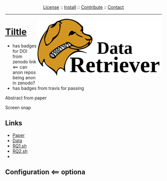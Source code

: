 <p align=center><a 
href="LICENSE">License</a> :: <a 
href="INSTALL.md">Install</a> :: <a
href="CODE_OF_CONDUCT.md">Contribute</a> :: <a 
href="CONTACT.md">Contact</a>   </p><hr>

<img src="etc/img/header.png" align=right width=400>

# [Tiltle](etc/pdf/paper.pdf)
  - has badges for DOI from zenodo link <== can anon repos being anon in zenodo?
  - has badges from travis for passing

Abstract from paper

Screen snap

## Links 
  - [Paper](etc/pdf/paper.pdf)
  - [Data](data/README.md)
  - [RQ1.sh](doc/RQ1.sh)
  - [RQ2.sh](doc/RQ2.sh) 
  -   
  
## Configuration <== optiona
